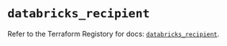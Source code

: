 # `databricks_recipient`

Refer to the Terraform Registory for docs: [`databricks_recipient`](https://registry.terraform.io/providers/databricks/databricks/1.16.0/docs/resources/recipient).
